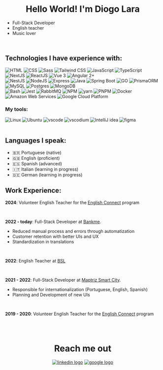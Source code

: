 <h1 align="center">Hello World! I'm Diogo Lara</h1>

- Full-Stack Developer
- English teacher
- Music lover 

<br/>

## Technologies I have experience with:

<div>
  <img src="https://skillicons.dev/icons?i=html" title="HTML"/>
  <img src="https://skillicons.dev/icons?i=css" title="CSS"/>
  <img src="https://skillicons.dev/icons?i=sass" title="Sass" />
  <img src="https://skillicons.dev/icons?i=tailwindcss" title="Tailwind CSS" />
  <img src="https://skillicons.dev/icons?i=js" title="JavaScript" />
  <img src="https://skillicons.dev/icons?i=ts" title="TypeScript" />
  <img src="https://skillicons.dev/icons?i=next" title="NextJS" />
  <img src="https://skillicons.dev/icons?i=react" title="ReactJS" />
  <img src="https://skillicons.dev/icons?i=vue" title="Vue 3" />
  <img src="https://skillicons.dev/icons?i=angular" title="Angular 2+" />
</div>
<div>
  <img src="https://skillicons.dev/icons?i=nest" title="NestJS" />
  <img src="https://skillicons.dev/icons?i=nodejs" title="NodeJS" />
  <img src="https://skillicons.dev/icons?i=express" title="Express" />
  <img src="https://skillicons.dev/icons?i=java" title="Java" />
  <img src="https://skillicons.dev/icons?i=spring" title="Spring Boot" />
  <img src="https://skillicons.dev/icons?i=go" title="GO" />
  <img src="https://skillicons.dev/icons?i=prisma" title="PrismaORM" />
  <img src="https://skillicons.dev/icons?i=mysql" title="MySQL" />
  <img src="https://skillicons.dev/icons?i=postgres" title="Postgres" />
  <img src="https://skillicons.dev/icons?i=mongodb" title="MongoDB" />
</div>
<div>
  <img src="https://skillicons.dev/icons?i=bash" title="Bash" />
  <img src="https://skillicons.dev/icons?i=jest" title="Jest" />
  <img src="https://skillicons.dev/icons?i=rabbitmq" title="RabbitMQ" />
  <img src="https://skillicons.dev/icons?i=npm" title="NPM" />
  <img src="https://skillicons.dev/icons?i=yarn" title="yarn" />
  <img src="https://skillicons.dev/icons?i=pnpm" title="PNPM" />
  <img src="https://skillicons.dev/icons?i=docker" title="Docker" />
  <img src="https://skillicons.dev/icons?i=aws" title="Amazon Web Services" />
  <img src="https://skillicons.dev/icons?i=gcp" title="Google Cloud Platform" />
</div>

### My tools:

<div>
  <img src="https://skillicons.dev/icons?i=linux" title="Linux"/>
  <img src="https://skillicons.dev/icons?i=ubuntu" title="Ubuntu"/>
  <img src="https://skillicons.dev/icons?i=vscode" title="vscode"/>
  <img src="https://skillicons.dev/icons?i=vscodium" title="vscodium"/>
  <img src="https://skillicons.dev/icons?i=idea" title="IntelliJ idea"/>
  <img src="https://skillicons.dev/icons?i=figma" title="figma"/>
</div>

<br/>

## Languages I speak:

- 🇧🇷 Portuguese (native)
- 🇬🇧 English (proficient)
- 🇪🇸 Spanish (advanced)
- 🇮🇹 Italian (learning in progress)
- 🇩🇪 German (learning in progress)


## Work Experience:

**2024**: Volunteer English Teacher for the [English Connect](https://www.englishconnect.org/) program

<br/>

**2022 - today**: Full-Stack Developer at [Bankme](https://bankme.tech).
- Reduced manual process and errors through automatization
- Customer retention with better UIs and UX
- Standardization in translations

<br/>

**2022**: English Teacher at [BSL](https://www.bslidiomas.com.br/)

<br/>

**2021 - 2022**: Full-Stack Developer at [Maptriz Smart City](https://www.maptriz.com.br/contato/).
- Responsible for internationalization (Portuguese, English, Spanish)
- Planning and Development of new UIs

<br/>

**2019 - 2020**: Volunteer English Teacher for the [English Connect](https://www.englishconnect.org/) program

<br/>


<br/>

<h1 align="center">Reach me out</h1>

<div align="center">
  <a href="https://linkedin.com/in/diogo-lara" target="_blank"><img src="https://skillicons.dev/icons?i=linkedin" alt="linkedin logo" /></a>
  <a href="mailto:diogo.lara.dev@gmail.com" target="_blank"><img src="https://skillicons.dev/icons?i=gmail" alt="google logo" /></a>
</div>
